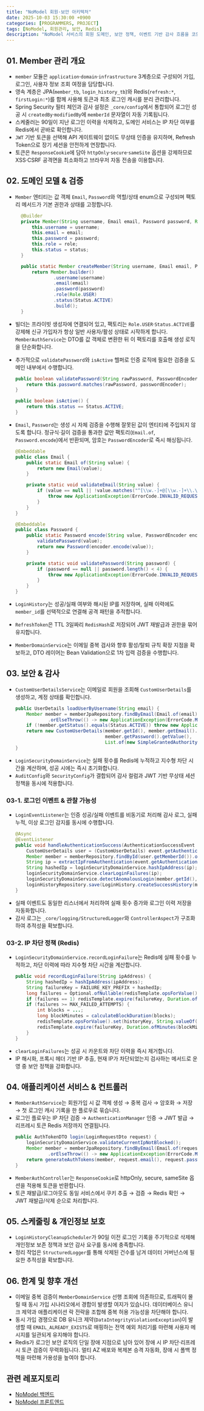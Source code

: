 ```yaml
---
title: "NoModel 회원·보안 아키텍처"
date: 2025-10-03 15:30:00 +0900
categories: [PROGRAMMERS, PROJECT]
tags: [NoModel, 회원관리, 보안, Redis]
description: "NoModel 서비스의 회원 도메인, 보안 정책, 이벤트 기반 감사 흐름을 코드 중심으로 정리한 문서"
---
```


## 01. Member 관리 개요

- `member` 모듈은 `application`·`domain`·`infrastructure` 3계층으로 구성되어 가입, 로그인, 사용자 정보 조회 여정을 담당합니다.
- 영속 계층은 JPA(`member_tb`, `login_history_tb`)와 Redis(`refresh:*`, `firstLogin:*`)를 함께 사용해 토큰과 최초 로그인 캐시를 분리 관리합니다.
- Spring Security 필터 체인과 감사 설정은 `_core/config`에서 통합되어 로그인 성공 시 `createdBy`·`modifiedBy`에 `memberId` 문자열이 자동 기록됩니다.
- 스케줄러는 90일이 지난 로그인 이력을 삭제하고, 도메인 서비스는 IP 차단 여부를 Redis에서 곧바로 확인합니다.
- `JWT` 기반 토큰을 선택해 API 게이트웨이 없이도 무상태 인증을 유지하며, Refresh Token으로 장기 세션을 안전하게 연장합니다.
- 토큰은 `ResponseCookie`에 담아 `httpOnly`·`secure`·`sameSite` 옵션을 강제하므로 XSS·CSRF 공격면을 최소화하고 브라우저 자동 전송을 이용합니다.

## 02. 도메인 모델 & 검증

- `Member` 엔티티는 값 객체 `Email`, `Password`와 역할/상태 enum으로 구성되며 팩토리 메서드가 기본 권한과 상태를 고정합니다.
  ```java
    @Builder
    private Member(String username, Email email, Password password, Role role, Status status) {
        this.username = username;
        this.email = email;
        this.password = password;
        this.role = role;
        this.status = status;
    }

    public static Member createMember(String username, Email email, Password password) {
        return Member.builder()
                .username(username)
                .email(email)
                .password(password)
                .role(Role.USER)
                .status(Status.ACTIVE)
                .build();
    }
  ```
- 빌더는 프라이빗 생성자에 연결되어 있고, 팩토리는 `Role.USER`·`Status.ACTIVE`를 강제해 신규 가입자가 항상 일반 사용자/활성 상태로 시작하게 합니다. `MemberAuthService`는 DTO를 값 객체로 변환한 뒤 이 팩토리를 호출해 생성 로직을 단순화합니다.
- 추가적으로 `validatePassword`와 `isActive` 헬퍼로 인증 로직에 필요한 검증을 도메인 내부에서 수행합니다.
  ```java
  public boolean validatePassword(String rawPassword, PasswordEncoder passwordEncoder) {
      return this.password.matches(rawPassword, passwordEncoder);
  }

  public boolean isActive() {
      return this.status == Status.ACTIVE;
  }
  ```
- `Email`, `Password`는 생성 시 자체 검증을 수행해 잘못된 값이 엔티티에 주입되지 않도록 합니다. 정규식·길이 검증을 통과한 값만 팩토리(`Email.of`, `Password.encode`)에서 반환되며, 암호는 `PasswordEncoder`로 즉시 해싱됩니다.
  ```java
  @Embeddable
  public class Email {
      public static Email of(String value) {
          return new Email(value);
      }

      private static void validateEmail(String value) {
          if (value == null || !value.matches("^[\\w.-]+@[\\w.-]+\\.\\w{2,}$")) {
              throw new ApplicationException(ErrorCode.INVALID_REQUEST);
          }
      }
  }

  @Embeddable
  public class Password {
      public static Password encode(String value, PasswordEncoder encoder) {
          validatePassword(value);
          return new Password(encoder.encode(value));
      }

      private static void validatePassword(String password) {
          if (password == null || password.length() < 4) {
              throw new ApplicationException(ErrorCode.INVALID_REQUEST);
          }
      }
  }
  ```

- `LoginHistory`는 성공/실패 여부와 해시된 IP를 저장하며, 실패 이력에도 `member_id`를 선택적으로 연결해 공격 패턴을 추적합니다.
- `RefreshToken`은 TTL 3일짜리 `RedisHash`로 저장되어 JWT 재발급과 권한을 묶어 유지합니다.
- `MemberDomainService`는 이메일 중복 검사와 향후 활성/탈퇴 규칙 확장 지점을 확보하고, DTO 레이어는 Bean Validation으로 1차 입력 검증을 수행합니다.

## 03. 보안 & 감사

- `CustomUserDetailsService`는 이메일로 회원을 조회해 `CustomUserDetails`를 생성하고, 계정 상태를 확인합니다.
  ```java
  public UserDetails loadUserByUsername(String email) {
      Member member = memberJpaRepository.findByEmail(Email.of(email))
              .orElseThrow(() -> new ApplicationException(ErrorCode.MEMBER_NOT_FOUND));
      if (!member.getStatus().equals(Status.ACTIVE)) throw new ApplicationException(ErrorCode.MEMBER_NOT_ACTIVE);
      return new CustomUserDetails(member.getId(), member.getEmail().getValue(),
                                   member.getPassword().getValue(),
                                   List.of(new SimpleGrantedAuthority(member.getRole().getKey())));
  }
  ```
- `LoginSecurityDomainService`는 실패 횟수를 Redis에 누적하고 지수형 차단 시간을 계산하며, 성공 시에는 즉시 초기화합니다.
- `AuditConfig`와 `SecurityConfig`가 결합되어 감사 컬럼과 JWT 기반 무상태 세션 정책을 동시에 적용합니다.

### 03-1. 로그인 이벤트 & 관찰 가능성

- `LoginEventListener`는 인증 성공/실패 이벤트를 비동기로 처리해 감사 로그, 실패 누적, 이상 로그인 감지를 동시에 수행합니다.
  ```java
  @Async
  @EventListener
  public void handleAuthenticationSuccess(AuthenticationSuccessEvent event) {
      CustomUserDetails user = (CustomUserDetails) event.getAuthentication().getPrincipal();
      Member member = memberRepository.findById(user.getMemberId()).orElseThrow(...);
      String ip = extractIpFromAuthentication(event.getAuthentication());
      String hashedIp = loginSecurityDomainService.hashIpAddress(ip);
      loginSecurityDomainService.clearLoginFailures(ip);
      loginSecurityDomainService.detectAnomalousLogin(member.getId(), hashedIp);
      loginHistoryRepository.save(LoginHistory.createSuccessHistory(member, hashedIp));
  }
  ```
- 실패 이벤트도 동일한 리스너에서 처리하여 실패 횟수 증가와 로그인 이력 저장을 자동화합니다.
- 감사 로그는 `_core/logging/StructuredLogger`와 `ControllerAspect`가 구조화하여 추적성을 확보합니다.

### 03-2. IP 차단 정책 (Redis)

- `LoginSecurityDomainService.recordLoginFailure`는 Redis에 실패 횟수를 누적하고, 차단 이력에 따라 지수형 차단 시간을 계산합니다.
  ```java
  public void recordLoginFailure(String ipAddress) {
      String hashedIp = hashIpAddress(ipAddress);
      String failureKey = FAILURE_KEY_PREFIX + hashedIp;
      long failures = Optional.ofNullable(redisTemplate.opsForValue().increment(failureKey)).orElse(1L);
      if (failures == 1) redisTemplate.expire(failureKey, Duration.ofMinutes(CHECK_MINUTES));
      if (failures >= MAX_FAILED_ATTEMPTS) {
          int blocks = ...;
          long blockMinutes = calculateBlockDuration(blocks);
          redisTemplate.opsForValue().set(historyKey, String.valueOf(blocks), Duration.ofHours(24));
          redisTemplate.expire(failureKey, Duration.ofMinutes(blockMinutes));
      }
  }
  ```
- `clearLoginFailures`는 성공 시 카운트와 차단 이력을 즉시 제거합니다.
- IP 해시화, 프록시 헤더 기반 IP 추출, 현재 IP가 차단되었는지 검사하는 메서드로 운영 중 보안 정책을 강화합니다.

## 04. 애플리케이션 서비스 & 컨트롤러

- `MemberAuthService`는 회원가입 시 값 객체 생성 → 중복 검사 → 암호화 → 저장 → 첫 로그인 캐시 기록을 한 플로우로 묶습니다.
- 로그인 플로우는 IP 차단 검증 → `AuthenticationManager` 인증 → JWT 발급 → 리프레시 토큰 Redis 저장까지 연결됩니다.
  ```java
  public AuthTokenDTO login(LoginRequestDto request) {
      loginSecurityDomainService.validateCurrentIpNotBlocked();
      Member member = memberJpaRepository.findByEmail(Email.of(request.email()))
              .orElseThrow(() -> new ApplicationException(ErrorCode.MEMBER_NOT_FOUND));
      return generateAuthTokens(member, request.email(), request.password());
  }
  ```
- `MemberAuthController`는 `ResponseCookie`로 httpOnly, secure, sameSite 옵션을 적용해 토큰을 반환합니다.
- 토큰 재발급/로그아웃도 동일 서비스에서 쿠키 추출 → 검증 → Redis 확인 → JWT 재발급/삭제 순으로 처리합니다.

## 05. 스케줄링 & 개인정보 보호

- `LoginHistoryCleanupScheduler`가 90일 이전 로그인 기록을 주기적으로 삭제해 개인정보 보존 정책과 보안 감사 요구를 동시에 충족합니다.
- 정리 작업은 `StructuredLogger`를 통해 삭제된 건수를 남겨 데이터 거버넌스에 필요한 추적성을 확보합니다.

## 06. 한계 및 향후 개선

- 이메일 중복 검증이 `MemberDomainService` 선행 조회에 의존하므로, 트래픽이 몰릴 때 동시 가입 시나리오에서 경합이 발생할 여지가 있습니다. 데이터베이스 유니크 제약과 애플리케이션 락 전략을 조합해 중복 허용 가능성을 차단해야 합니다.
- 동시 가입 경쟁으로 DB 유니크 제약(`DataIntegrityViolationException`)이 발생할 때 `EMAIL_ALREADY_EXISTS`로 매핑하는 전역 예외 처리기를 마련해 사용자 메시지를 일관되게 유지해야 합니다.
- Redis가 로그인 보안 로직의 단일 장애 지점으로 남아 있어 장애 시 IP 차단·리프레시 토큰 검증이 무력화됩니다. 멀티 AZ 배포와 복제본 승격 자동화, 장애 시 폴백 정책을 마련해 가용성을 높여야 합니다.

## 관련 레포지토리

- [NoModel 백엔드](https://github.com/prgrms-aibe-devcourse/AIBE2_FinalProject_NoModel_BE)
- [NoModel 프론트엔드](https://github.com/prgrms-aibe-devcourse/AIBE2_FinalProject_NoModel_FE)
